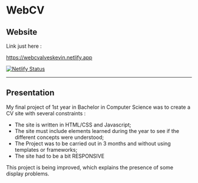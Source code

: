 # WebCV

## Website 

Link just here :

https://webcvalveskevin.netlify.app

[![Netlify Status](https://api.netlify.com/api/v1/badges/b6dae75b-bbc4-4cf7-b3a3-7bf6eb8984ca/deploy-status)](https://app.netlify.com/sites/webcvalveskevin/deploys)

<hr>

## Presentation

My final project of 1st year in Bachelor in Computer Science was to create a CV site with several constraints :
- The site is written in HTML/CSS and Javascript;
- The site must include elements learned during the year to see if the different concepts were understood;
- The Project was to be carried out in 3 months and without using templates or frameworks;
- The site had to be a bit RESPONSIVE

This project is being improved, which explains the presence of some display problems.




